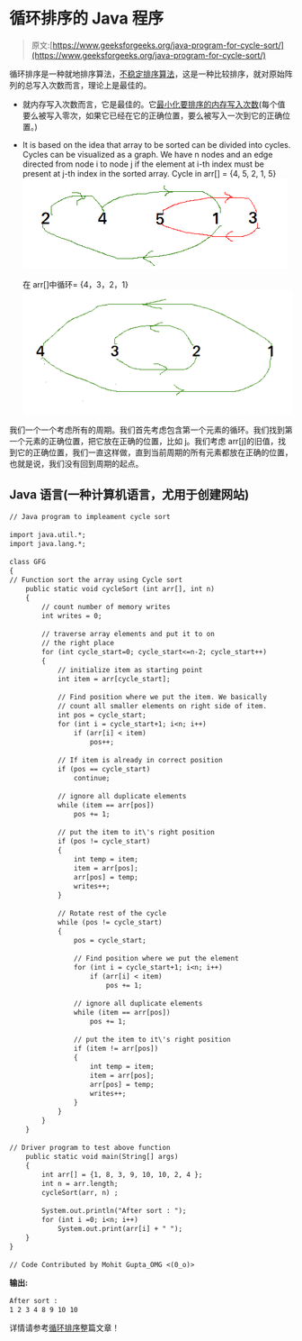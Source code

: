 # 循环排序的 Java 程序

> 原文:[https://www.geeksforgeeks.org/java-program-for-cycle-sort/](https://www.geeksforgeeks.org/java-program-for-cycle-sort/)

循环排序是一种就地排序算法，[不稳定排序算法](https://en.wikipedia.org/wiki/Sorting_algorithm#Stability)，这是一种比较排序，就对原始阵列的总写入次数而言，理论上是最佳的。

*   就内存写入次数而言，它是最佳的。它[最小化要排序的内存写入次数](https://www.geeksforgeeks.org/which-sorting-algorithm-makes-minimum-number-of-writes/)(每个值要么被写入零次，如果它已经在它的正确位置，要么被写入一次到它的正确位置。)
*   It is based on the idea that array to be sorted can be divided into cycles. Cycles can be visualized as a graph. We have n nodes and an edge directed from node i to node j if the element at i-th index must be present at j-th index in the sorted array.
    Cycle in arr[] = {4, 5, 2, 1, 5}
    ![cycle-sort](img/cd55c6aa03070152c4b2fe40ebe28d91.png)

    在 arr[]中循环= {4，3，2，1}
    ![cyclc-sort2](img/8499cbd17431ddffddd2b78678ab22a3.png)

我们一个一个考虑所有的周期。我们首先考虑包含第一个元素的循环。我们找到第一个元素的正确位置，把它放在正确的位置，比如 j。我们考虑 arr[j]的旧值，找到它的正确位置，我们一直这样做，直到当前周期的所有元素都放在正确的位置，也就是说，我们没有回到周期的起点。

## Java 语言(一种计算机语言，尤用于创建网站)

```
// Java program to impleament cycle sort

import java.util.*;
import java.lang.*;

class GFG
{
// Function sort the array using Cycle sort
    public static void cycleSort (int arr[], int n)
    {
        // count number of memory writes
        int writes = 0;

        // traverse array elements and put it to on
        // the right place
        for (int cycle_start=0; cycle_start<=n-2; cycle_start++)
        {
            // initialize item as starting point
            int item = arr[cycle_start];

            // Find position where we put the item. We basically
            // count all smaller elements on right side of item.
            int pos = cycle_start;
            for (int i = cycle_start+1; i<n; i++)
                if (arr[i] < item)
                    pos++;

            // If item is already in correct position
            if (pos == cycle_start)
                continue;

            // ignore all duplicate elements
            while (item == arr[pos])
                pos += 1;

            // put the item to it\'s right position
            if (pos != cycle_start)
            {
                int temp = item;
                item = arr[pos];
                arr[pos] = temp;
                writes++;
            }

            // Rotate rest of the cycle
            while (pos != cycle_start)
            {
                pos = cycle_start;

                // Find position where we put the element
                for (int i = cycle_start+1; i<n; i++)
                    if (arr[i] < item)
                        pos += 1;

                // ignore all duplicate elements
                while (item == arr[pos])
                    pos += 1;

                // put the item to it\'s right position
                if (item != arr[pos])
                {
                    int temp = item;
                    item = arr[pos];
                    arr[pos] = temp;
                    writes++;
                }
            }
        }
    }

// Driver program to test above function
    public static void main(String[] args)
    {
        int arr[] = {1, 8, 3, 9, 10, 10, 2, 4 };
        int n = arr.length;
        cycleSort(arr, n) ;

        System.out.println("After sort : ");
        for (int i =0; i<n; i++)
            System.out.print(arr[i] + " ");
    }
}

// Code Contributed by Mohit Gupta_OMG <(0_o)>
```

**输出:**

```
After sort : 
1 2 3 4 8 9 10 10 

```

详情请参考[循环排序](https://www.geeksforgeeks.org/cycle-sort/)整篇文章！